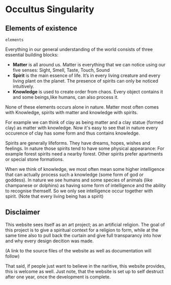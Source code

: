 # Occultus Singularity

## Elements of existence

```
elements
```

Everything in our general understanding of the world consists of three essential
building blocks:

* **Matter** is all around us. Matter is everything that we can notice using our
  five senses: Sight, Smell, Taste, Touch, Sound
* **Spirit** is the main essence of life. It’s in every living creature and every
  living plant on the planet. The presence of spirits can only be noticed
  intuitively.
* **Knowledge** is used to create order from chaos. Every object contains it and
  some beings,like humans, can also process it.

None of these elements occurs alone in nature. Matter  most often comes with
Knowledge, spirits with matter and knowledge with spirits.

For example we can think of clay as being matter and a clay statue (formed clay)
as matter with knowledge. Now it's easy to see that in nature every occurence of
clay has some form and thus contains knowledge.

Spirits are generally lifeforms. They have dreams, hopes, wishes and feelings.
In nature those spirits tend to have some physical appearance: For example
forest spirits need a nearby forest. Other spirits prefer apartments or special
stone formations.

When we think of knowledge, we most often mean some higher intelligence that can
actually process such a knowledge (some form of god or goddess). In nature we
see humans and some species of animals (like champanese or dolphins) as having
some form of intelligence and the ability to recognise themself. So we only see intelligence occur together with spirit. (Note that every living being has a
spirit)

## Disclaimer

This website sees itself as an art project; as an artificial religion. The goal
of this project is to give a spiritual context for a religion to form, while at
the same time also to pull back the curtain and give full transparancy into how 
and why every design decition was made.

(A link to the source files of the website as well as documentation will follow)

That said, if people just want to believe in the naritive, this website provides,
this  is welcome as well. Just note, that the website is set up to self destruct
after one year, once the development is complete.